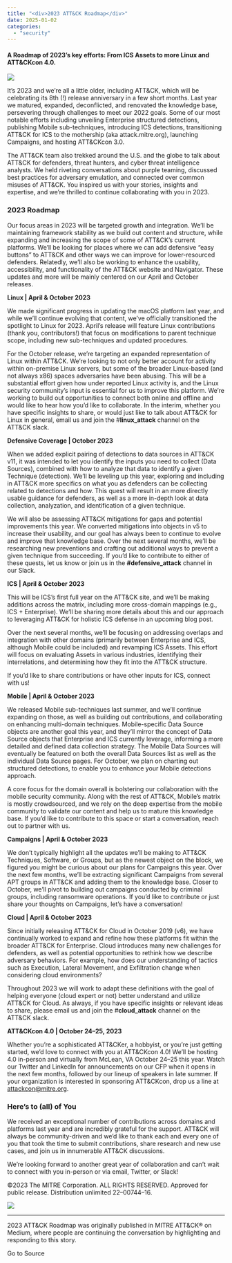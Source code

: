 ```yaml
---
title: "<div>2023 ATT&CK Roadmap</div>"
date: 2025-01-02
categories: 
  - "security"
---
```


#### A Roadmap of 2023’s key efforts: From ICS Assets to more Linux and ATT&CKcon 4.0.

![](https://cdn-images-1.medium.com/max/1024/1*pZsmRwpPNtBygO-4zxDVLQ.png)

It’s 2023 and we’re all a little older, including ATT&CK, which will be celebrating its 8th (!) release anniversary in a few short months. Last year we matured, expanded, deconflicted, and renovated the knowledge base, persevering through challenges to meet our 2022 goals. Some of our most notable efforts including unveiling Enterprise structured detections, publishing Mobile sub-techniques, introducing ICS detections, transitioning ATT&CK for ICS to the mothership (aka attack.mitre.org), launching Campaigns, and hosting ATT&CKcon 3.0.

The ATT&CK team also trekked around the U.S. and the globe to talk about ATT&CK for defenders, threat hunters, and cyber threat intelligence analysts. We held riveting conversations about purple teaming, discussed best practices for adversary emulation, and connected over common misuses of ATT&CK. You inspired us with your stories, insights and expertise, and we’re thrilled to continue collaborating with you in 2023.

### **2023 Roadmap**

Our focus areas in 2023 will be targeted growth and integration. We’ll be maintaining framework stability as we build out content and structure, while expanding and increasing the scope of some of ATT&CK’s current platforms. We’ll be looking for places where we can add defensive “easy buttons” to ATT&CK and other ways we can improve for lower-resourced defenders. Relatedly, we’ll also be working to enhance the usability, accessibility, and functionality of the ATT&CK website and Navigator. These updates and more will be mainly centered on our April and October releases.

**Linux | April & October 2023**

We made significant progress in updating the macOS platform last year, and while we’ll continue evolving that content, we’ve officially transitioned the spotlight to Linux for 2023. April’s release will feature Linux contributions (thank you, contributors!) that focus on modifications to parent technique scope, including new sub-techniques and updated procedures.

For the October release, we’re targeting an expanded representation of Linux within ATT&CK. We’re looking to not only better account for activity within on-premise Linux servers, but some of the broader Linux-based (and not always x86) spaces adversaries have been abusing. This will be a substantial effort given how under reported Linux activity is, and the Linux security community’s input is essential for us to improve this platform. We’re working to build out opportunities to connect both online and offline and would like to hear how you’d like to collaborate. In the interim, whether you have specific insights to share, or would just like to talk about ATT&CK for Linux in general, email us and join the #**linux\_attack** channel on the ATT&CK slack.

**Defensive Coverage | October 2023**

When we added explicit pairing of detections to data sources in ATT&CK v11, it was intended to let you identify the inputs you need to collect (Data Sources), combined with how to analyze that data to identify a given Technique (detection). We’ll be leveling up this year, exploring and including in ATT&CK more specifics on what you as defenders can be collecting related to detections and how. This quest will result in an more directly usable guidance for defenders, as well as a more in-depth look at data collection, analyzation, and identification of a given technique.

We will also be assessing ATT&CK mitigations for gaps and potential improvements this year. We converted mitigations into objects in v5 to increase their usability, and our goal has always been to continue to evolve and improve that knowledge base. Over the next several months, we’ll be researching new preventions and crafting out additional ways to prevent a given technique from succeeding. If you’d like to contribute to either of these quests, let us know or join us in the **#defensive\_attack** channel in our Slack.

**ICS | April & October 2023**

This will be ICS’s first full year on the ATT&CK site, and we’ll be making additions across the matrix, including more cross-domain mappings (e.g., ICS + Enterprise). We’ll be sharing more details about this and our approach to leveraging ATT&CK for holistic ICS defense in an upcoming blog post.

Over the next several months, we’ll be focusing on addressing overlaps and integration with other domains (primarily between Enterprise and ICS, although Mobile could be included) and revamping ICS Assets. This effort will focus on evaluating Assets in various industries, identifying their interrelations, and determining how they fit into the ATT&CK structure.

If you’d like to share contributions or have other inputs for ICS, connect with us!

**Mobile | April & October 2023**

We released Mobile sub-techniques last summer, and we’ll continue expanding on those, as well as building out contributions, and collaborating on enhancing multi-domain techniques. Mobile-specific Data Source objects are another goal this year, and they’ll mirror the concept of Data Source objects that Enterprise and ICS currently leverage, informing a more detailed and defined data collection strategy. The Mobile Data Sources will eventually be featured on both the overall Data Sources list as well as the individual Data Source pages. For October, we plan on charting out structured detections, to enable you to enhance your Mobile detections approach.

A core focus for the domain overall is bolstering our collaboration with the mobile security community. Along with the rest of ATT&CK, Mobile’s matrix is mostly crowdsourced, and we rely on the deep expertise from the mobile community to validate our content and help us to mature this knowledge base. If you’d like to contribute to this space or start a conversation, reach out to partner with us.

**Campaigns | April & October 2023**

We don’t typically highlight all the updates we’ll be making to ATT&CK Techniques, Software, or Groups, but as the newest object on the block, we figured you might be curious about our plans for Campaigns this year. Over the next few months, we’ll be extracting significant Campaigns from several APT groups in ATT&CK and adding them to the knowledge base. Closer to October, we’ll pivot to building out campaigns conducted by criminal groups, including ransomware operations. If you’d like to contribute or just share your thoughts on Campaigns, let’s have a conversation!

**Cloud | April & October 2023**

Since initially releasing ATT&CK for Cloud in October 2019 (v6), we have continually worked to expand and refine how these platforms fit within the broader ATT&CK for Enterprise. Cloud introduces many new challenges for defenders, as well as potential opportunities to rethink how we describe adversary behaviors. For example, how does our understanding of tactics such as Execution, Lateral Movement, and Exfiltration change when considering cloud environments?

Throughout 2023 we will work to adapt these definitions with the goal of helping everyone (cloud expert or not) better understand and utilize ATT&CK for Cloud. As always, if you have specific insights or relevant ideas to share, please email us and join the #**cloud\_attack** channel on the ATT&CK slack.

**ATT&CKcon 4.0 | October 24–25, 2023**

Whether you’re a sophisticated ATT&CKer, a hobbyist, or you’re just getting started, we’d love to connect with you at ATT&CKcon 4.0! We’ll be hosting 4.0 in-person and virtually from McLean, VA October 24–25 this year. Watch our Twitter and LinkedIn for announcements on our CFP when it opens in the next few months, followed by our lineup of speakers in late summer. If your organization is interested in sponsoring ATT&CKcon, drop us a line at attackcon@mitre.org.

### **Here’s to (all) of You**

We received an exceptional number of contributions across domains and platforms last year and are incredibly grateful for the support. ATT&CK will always be community-driven and we’d like to thank each and every one of you that took the time to submit contributions, share research and new use cases, and join us in innumerable ATT&CK discussions.

We’re looking forward to another great year of collaboration and can’t wait to connect with you in-person or via email, Twitter, or Slack!

©2023 The MITRE Corporation. ALL RIGHTS RESERVED. Approved for public release. Distribution unlimited 22–00744–16.

![](https://medium.com/_/stat?event=post.clientViewed&referrerSource=full_rss&postId=452fab541673)

* * *

2023 ATT&CK Roadmap was originally published in MITRE ATT&CK® on Medium, where people are continuing the conversation by highlighting and responding to this story.

Go to Source
